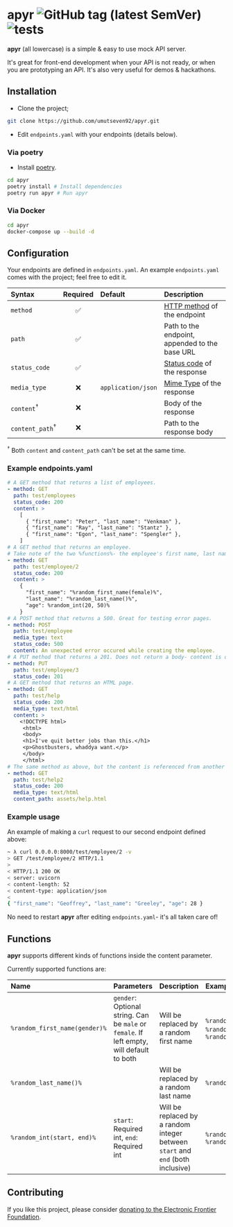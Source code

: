 # apyr ![GitHub tag (latest SemVer)](https://img.shields.io/github/v/tag/umutseven92/apyr?label=version) ![tests](https://github.com/umutseven92/apyr/workflows/tests/badge.svg?branch=master)

**apyr** (all lowercase) is a simple & easy to use mock API server.

It's great for front-end development when your API is not ready, or when you are prototyping an API. It's also very
useful for demos & hackathons.

## Installation

* Clone the project;

```bash
git clone https://github.com/umutseven92/apyr.git
```

* Edit `endpoints.yaml` with your endpoints (details below).

### Via poetry

* Install [poetry](https://python-poetry.org/docs/#installation).

```bash
cd apyr
poetry install # Install dependencies
poetry run apyr # Run apyr
```

### Via Docker

```bash
cd apyr
docker-compose up --build -d
```

## Configuration

Your endpoints are defined in `endpoints.yaml`. An example `endpoints.yaml` comes with the project; feel free to edit
it.

| Syntax      | Required | Default | Description |
| :--- | :---: | :--- | :-------- |
| `method`      | ✅       | | [HTTP method](https://developer.mozilla.org/en-US/docs/Web/HTTP/Methods) of the endpoint | |
| `path`        | ✅       | | Path to the endpoint, appended to the base URL | |
| `status_code` | ✅       | | [Status code](https://developer.mozilla.org/en-US/docs/Web/HTTP/Status) of the response |
| `media_type`  | ❌       | `application/json` | [Mime Type](https://developer.mozilla.org/en-US/docs/Web/HTTP/Basics_of_HTTP/MIME_types#important_mime_types_for_web_developers) of the response |
| `content`<sup>†</sup>     | ❌       | | Body of the response |
| `content_path`<sup>†</sup>     | ❌       | |  Path to the response body |

<sup>†</sup> Both `content` and `content_path` can't be set at the same time.

### Example endpoints.yaml

```yaml
# A GET method that returns a list of employees.
- method: GET
  path: test/employees
  status_code: 200
  content: >
    [
      { "first_name": "Peter", "last_name": "Venkman" },
      { "first_name": "Ray", "last_name": "Stantz" },
      { "first_name": "Egon", "last_name": "Spengler" },
    ]
# A GET method that returns an employee.
# Take note of the two %functions%- the employee's first name, last name and age will be random at every response.
- method: GET
  path: test/employee/2
  status_code: 200
  content: >
    {
      "first_name": "%random_first_name(female)%",
      "last_name": "%random_last_name()%",
      "age": %random_int(20, 50)%
    }
# A POST method that returns a 500. Great for testing error pages.
- method: POST
  path: test/employee
  media_type: text
  status_code: 500
  content: An unexpected error occured while creating the employee.
# A PUT method that returns a 201. Does not return a body- content is optional.
- method: PUT
  path: test/employee/3
  status_code: 201
# A GET method that returns an HTML page.
- method: GET
  path: test/help
  status_code: 200
  media_type: text/html
  content: >
    <!DOCTYPE html>
     <html>
     <body>
     <h1>I've quit better jobs than this.</h1>
     <p>Ghostbusters, whaddya want.</p>
     </body>
     </html>
# The same method as above, but the content is referenced from another file. Path is relative to project root.
- method: GET
  path: test/help2
  status_code: 200
  media_type: text/html
  content_path: assets/help.html
```

### Example usage

An example of making a `curl` request to our second endpoint defined above:

```bash
~ λ curl 0.0.0.0:8000/test/employee/2 -v
> GET /test/employee/2 HTTP/1.1
> 
< HTTP/1.1 200 OK
< server: uvicorn
< content-length: 52
< content-type: application/json
< 
{ "first_name": "Geoffrey", "last_name": "Greeley", "age": 28 }
```

No need to restart **apyr** after editing `endpoints.yaml`- it's all taken care of!

## Functions

**apyr** supports different kinds of functions inside the content parameter.

Currently supported functions are:

| Name | Parameters | Description | Examples |
| :--- | :--- | :--- | :--- |
| `%random_first_name(gender)%` | `gender`: Optional string. Can be `male` or `female`. If left empty, will default to both | Will be replaced by a random first name | `%random_first_name(male)%`, `%random_first_name(female)%`, `%random_first_name()%`
| `%random_last_name()%` | | Will be replaced by a random last name | `%random_last_name()%` |
| `%random_int(start, end)%` | `start`: Required int, `end`: Required int | Will be replaced by a random integer between `start` and `end` (both inclusive) | `%random_int(0, 20)%`, `%random_int(20, 50)%` |

## Contributing

If you like this project, please consider [donating to the Electronic Frontier Foundation](https://supporters.eff.org/donate). 